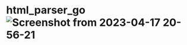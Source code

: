 # html_parser_go![Screenshot from 2023-04-17 20-56-21](https://user-images.githubusercontent.com/101155101/232571993-0cf256a7-993f-4971-abb4-293ed57e28ff.png)
